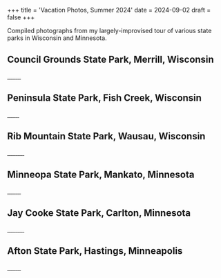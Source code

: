 +++
title = 'Vacation Photos, Summer 2024'
date = 2024-09-02
draft = false
+++

Compiled photographs from my largely-improvised tour of various state parks in Wisconsin and Minnesota.

## Council Grounds State Park, Merrill, Wisconsin

<div class="photogrid">
<a href="8ghVU5sqnr.jpg" class="glightbox">
<img src="8ghVU5sqnr-tn.jpg" alt="" />
</a>
<a href="vWScQzDmt7.jpg" class="glightbox">
<img src="vWScQzDmt7-tn.jpg" alt="" />
</a>
<a href="Kby7UhD3tB.jpg" class="glightbox">
<img src="Kby7UhD3tB-tn.jpg" alt="" />
</a>
<a href="2nRmFtzJaY.jpg" class="glightbox">
<img src="2nRmFtzJaY-tn.jpg" alt="" />
</a>
<a href="F5MBanfHpe.jpg" class="glightbox">
<img src="F5MBanfHpe-tn.jpg" alt="" />
</a>
<a href="fvCMRTkiEc.jpg" class="glightbox">
<img src="fvCMRTkiEc-tn.jpg" alt="" />
</a>
<a href="qDp7vJs6w4.jpg" class="glightbox">
<img src="qDp7vJs6w4-tn.jpg" alt="" />
</a>
<a href="5mK82espSb.jpg" class="glightbox">
<img src="5mK82espSb-tn.jpg" alt="" />
</a>
<a href="KxTbiX2rSs.jpg" class="glightbox">
<img src="KxTbiX2rSs-tn.jpg" alt="" />
</a>
</div>

## Peninsula State Park, Fish Creek, Wisconsin

<div class="photogrid">
<a href="aFkuDfNhbH.jpg" class="glightbox">
<img src="aFkuDfNhbH-tn.jpg" alt="" />
</a>
<a href="tFEwyzij89.jpg" class="glightbox">
<img src="tFEwyzij89-tn.jpg" alt="" />
</a>
<a href="zTM6kZXfxP.jpg" class="glightbox">
<img src="zTM6kZXfxP-tn.jpg" alt="" />
</a>
<a href="8fjbNXR7AV.jpg" class="glightbox">
<img src="8fjbNXR7AV-tn.jpg" alt="" />
</a>
<a href="FMaH6YjBKc.jpg" class="glightbox">
<img src="FMaH6YjBKc-tn.jpg" alt="" />
</a>
<a href="HYXKBPMQ5N.jpg" class="glightbox">
<img src="HYXKBPMQ5N-tn.jpg" alt="" />
</a>
<a href="MVAXQ8ieWn.jpg" class="glightbox">
<img src="MVAXQ8ieWn-tn.jpg" alt="" />
</a>
<a href="67FiuRHTBA.jpg" class="glightbox">
<img src="67FiuRHTBA-tn.jpg" alt="" />
</a>
</div>

## Rib Mountain State Park, Wausau, Wisconsin

<div class="photogrid">
<a href="VPqy2CFvQ7.jpg" class="glightbox">
<img src="VPqy2CFvQ7-tn.jpg" alt="" />
</a>
<a href="ZmTe5CFrt6.jpg" class="glightbox">
<img src="ZmTe5CFrt6-tn.jpg" alt="" />
</a>
<a href="ranEi2dBMF.jpg" class="glightbox">
<img src="ranEi2dBMF-tn.jpg" alt="" />
</a>
<a href="afC32Q8MRB.jpg" class="glightbox">
<img src="afC32Q8MRB-tn.jpg" alt="" />
</a>
<a href="CtVun5WyUq.jpg" class="glightbox">
<img src="CtVun5WyUq-tn.jpg" alt="" />
</a>
<a href="G2cYtUdnyM.jpg" class="glightbox">
<img src="G2cYtUdnyM-tn.jpg" alt="" />
</a>
<a href="gQJKszc3qV.jpg" class="glightbox">
<img src="gQJKszc3qV-tn.jpg" alt="" />
</a>
<a href="K4pZNhqJuw.jpg" class="glightbox">
<img src="K4pZNhqJuw-tn.jpg" alt="" />
</a>
<a href="YpwkancbU6.jpg" class="glightbox">
<img src="YpwkancbU6-tn.jpg" alt="" />
</a>
<a href="4KQ69hzyq8.jpg" class="glightbox">
<img src="4KQ69hzyq8-tn.jpg" alt="" />
</a>
<a href="WyXirwUj5J.jpg" class="glightbox">
<img src="WyXirwUj5J-tn.jpg" alt="" />
</a>
</div>

## Minneopa State Park, Mankato, Minnesota

<div class="photogrid">
<a href="K5Np8vQhV9.jpg" class="glightbox">
<img src="K5Np8vQhV9-tn.jpg" alt="" />
</a>
<a href="UEGFKr2AJf.jpg" class="glightbox">
<img src="UEGFKr2AJf-tn.jpg" alt="" />
</a>
<a href="QceNVK3kSR.jpg" class="glightbox">
<img src="QceNVK3kSR-tn.jpg" alt="" />
</a>
<a href="mwNEqsnUJk.jpg" class="glightbox">
<img src="mwNEqsnUJk-tn.jpg" alt="" />
</a>
<a href="tHF3rRPxB9.jpg" class="glightbox">
<img src="tHF3rRPxB9-tn.jpg" alt="" />
</a>
<a href="x5QwSkMGaA.jpg" class="glightbox">
<img src="x5QwSkMGaA-tn.jpg" alt="" />
</a>
<a href="WDUAnyrG9L.jpg" class="glightbox">
<img src="WDUAnyrG9L-tn.jpg" alt="" />
</a>
<a href="AxwmecWFd7.jpg" class="glightbox">
<img src="AxwmecWFd7-tn.jpg" alt="" />
</a>
<a href="MfxUmj7ysY.jpg" class="glightbox">
<img src="MfxUmj7ysY-tn.jpg" alt="" />
</a>
</div>

## Jay Cooke State Park, Carlton, Minnesota

<div class="photogrid">
<a href="E3MbGS2ZKd.jpg" class="glightbox">
<img src="E3MbGS2ZKd-tn.jpg" alt="" />
</a>
<a href="B7DWpHY9Nm.jpg" class="glightbox">
<img src="B7DWpHY9Nm-tn.jpg" alt="" />
</a>
<a href="M5dw38Ljem.jpg" class="glightbox">
<img src="M5dw38Ljem-tn.jpg" alt="" />
</a>
<a href="4ZFs8qiWmM.jpg" class="glightbox">
<img src="4ZFs8qiWmM-tn.jpg" alt="" />
</a>
<a href="dnPVis6vZg.jpg" class="glightbox">
<img src="dnPVis6vZg-tn.jpg" alt="" />
</a>
<a href="wZ82utND3m.jpg" class="glightbox">
<img src="wZ82utND3m-tn.jpg" alt="" />
</a>
<a href="ZjnzD4vxX6.jpg" class="glightbox">
<img src="ZjnzD4vxX6-tn.jpg" alt="" />
</a>
<a href="ivw8xASM9k.jpg" class="glightbox">
<img src="ivw8xASM9k-tn.jpg" alt="" />
</a>
<a href="KbWmHvshAM.jpg" class="glightbox">
<img src="KbWmHvshAM-tn.jpg" alt="" />
</a>
<a href="bMv9xG3X8i.jpg" class="glightbox">
<img src="bMv9xG3X8i-tn.jpg" alt="" />
</a>
<a href="MS56ynRQjx.jpg" class="glightbox">
<img src="MS56ynRQjx-tn.jpg" alt="" />
</a>
</div>

## Afton State Park, Hastings, Minneapolis

<div class="photogrid">
<a href="TreJLmpuwb.jpg" class="glightbox">
<img src="TreJLmpuwb-tn.jpg" alt="" />
</a>
<a href="gwqN5mcLZF.jpg" class="glightbox">
<img src="gwqN5mcLZF-tn.jpg" alt="" />
</a>
<a href="r6jDkEyehK.jpg" class="glightbox">
<img src="r6jDkEyehK-tn.jpg" alt="" />
</a>
<a href="SU6vHNrkhi.jpg" class="glightbox">
<img src="SU6vHNrkhi-tn.jpg" alt="" />
</a>
<a href="suzSgCw5aj.jpg" class="glightbox">
<img src="suzSgCw5aj-tn.jpg" alt="" />
</a>
<a href="BA6S2kyaMm.jpg" class="glightbox">
<img src="BA6S2kyaMm-tn.jpg" alt="" />
</a>
<a href="U6mh8ipRqN.jpg" class="glightbox">
<img src="U6mh8ipRqN-tn.jpg" alt="" />
</a>
<a href="MmUqjJZG4W.jpg" class="glightbox">
<img src="MmUqjJZG4W-tn.jpg" alt="" />
</a>
<a href="V7twqDuTU4.jpg" class="glightbox">
<img src="V7twqDuTU4-tn.jpg" alt="" />
</a>

</div>